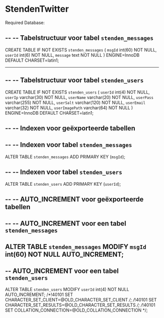 StendenTwitter
==================
Required Database:

--
-- Tabelstructuur voor tabel `stenden_messages`
--

CREATE TABLE IF NOT EXISTS `stenden_messages` (
  `msgId` int(60) NOT NULL,
  `userId` int(6) NOT NULL,
  `message` text NOT NULL
) ENGINE=InnoDB DEFAULT CHARSET=latin1;

-- --------------------------------------------------------

--
-- Tabelstructuur voor tabel `stenden_users`
--

CREATE TABLE IF NOT EXISTS `stenden_users` (
  `userId` int(4) NOT NULL,
  `userIp` varchar(30) NOT NULL,
  `userName` varchar(20) NOT NULL,
  `userPass` varchar(255) NOT NULL,
  `userSalt` varchar(120) NOT NULL,
  `userEmail` varchar(32) NOT NULL,
  `userImagePath` varchar(64) NOT NULL
) ENGINE=InnoDB DEFAULT CHARSET=latin1;

--
-- Indexen voor geëxporteerde tabellen
--

--
-- Indexen voor tabel `stenden_messages`
--
ALTER TABLE `stenden_messages`
  ADD PRIMARY KEY (`msgId`);

--
-- Indexen voor tabel `stenden_users`
--
ALTER TABLE `stenden_users`
  ADD PRIMARY KEY (`userId`);

--
-- AUTO_INCREMENT voor geëxporteerde tabellen
--

--
-- AUTO_INCREMENT voor een tabel `stenden_messages`
--
ALTER TABLE `stenden_messages`
  MODIFY `msgId` int(60) NOT NULL AUTO_INCREMENT;
--
-- AUTO_INCREMENT voor een tabel `stenden_users`
--
ALTER TABLE `stenden_users`
  MODIFY `userId` int(4) NOT NULL AUTO_INCREMENT;
/*!40101 SET CHARACTER_SET_CLIENT=@OLD_CHARACTER_SET_CLIENT */;
/*!40101 SET CHARACTER_SET_RESULTS=@OLD_CHARACTER_SET_RESULTS */;
/*!40101 SET COLLATION_CONNECTION=@OLD_COLLATION_CONNECTION */;